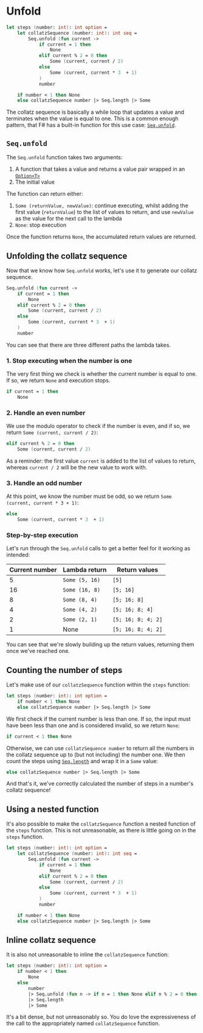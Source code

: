 # Unfold

```fsharp
let steps (number: int): int option =
    let collatzSequence (number: int): int seq =
        Seq.unfold (fun current ->
            if current = 1 then
                None
            elif current % 2 = 0 then
                Some (current, current / 2)
            else
                Some (current, current * 3  + 1)
            )
            number

    if number < 1 then None
    else collatzSequence number |> Seq.length |> Some
```

The collatz sequence is basically a while loop that updates a value and terminates when the value is equal to one.
This is a common enough pattern, that F# has a built-in function for this use case: [`Seq.unfold`][seq.unfold].

## `Seq.unfold`

The `Seq.unfold` function takes two arguments:

1. A function that takes a value and returns a value pair wrapped in an [`Option<T>`][options]
2. The initial value

The function can return either:

1. `Some (returnValue, newValue)`: continue executing, whilst adding the first value (`returnValue`) to the list of values to return, and use `newValue` as the value for the next call to the lambda
2. `None`: stop execution

Once the function returns `None`, the accumulated return values are returned.

## Unfolding the collatz sequence

Now that we know how `Seq.unfold` works, let's use it to generate our collatz sequence.

```fsharp
Seq.unfold (fun current ->
    if current = 1 then
        None
    elif current % 2 = 0 then
        Some (current, current / 2)
    else
        Some (current, current * 3  + 1)
    )
    number
```

You can see that there are three different paths the lambda takes.

### 1. Stop executing when the number is one

The very first thing we check is whether the current number is equal to one.
If so, we return `None` and execution stops.

```fsharp
if current = 1 then
    None
```

### 2. Handle an even number

We use the modulo operator to check if the number is even, and if so, we return `Some (current, current / 2)`:

```fsharp
elif current % 2 = 0 then
    Some (current, current / 2)
```

As a reminder: the first value `current` is added to the list of values to return, whereas `current / 2` will be the new value to work with.

### 3. Handle an odd number

At this point, we know the number must be odd, so we return `Some (current, current * 3 + 1)`:

```fsharp
else
    Some (current, current * 3  + 1)
```

### Step-by-step execution

Let's run through the `Seq.unfold` calls to get a better feel for it working as intended:

| Current number | Lambda return  | Return values      |
| -------------- | -------------- | ------------------ |
| 5              | `Some (5, 16)` | `[5]`              |
| 16             | `Some (16, 8)` | `[5; 16]`          |
| 8              | `Some (8, 4)`  | `[5; 16; 8]`       |
| 4              | `Some (4, 2)`  | `[5; 16; 8; 4]`    |
| 2              | `Some (2, 1)`  | `[5; 16; 8; 4; 2]` |
| 1              | None           | `[5; 16; 8; 4; 2]` |

You can see that we're slowly building up the return values, returning them once we've reached one.

## Counting the number of steps

Let's make use of our `collatzSequence` function within the `steps` function:

```fsharp
let steps (number: int): int option =
    if number < 1 then None
    else collatzSequence number |> Seq.length |> Some
```

We first check if the current number is less than one.
If so, the input must have been less than one and is considered invalid, so we return `None`:

```fsharp
if current < 1 then None
```

Otherwise, we can use `collatzSequence number` to return all the numbers in the collatz sequence up to (but not including) the number one.
We then count the steps using [`Seq.length`][seq.length] and wrap it in a `Some` value:

```fsharp
else collatzSequence number |> Seq.length |> Some
```

And that's it, we've correctly calculated the number of steps in a number's collatz sequence!

## Using a nested function

It's also possible to make the `collatzSequence` function a nested function of the `steps` function.
This is not unreasonable, as there is little going on in the `steps` function.

```fsharp
let steps (number: int): int option =
    let collatzSequence (number: int): int seq =
        Seq.unfold (fun current ->
            if current = 1 then
                None
            elif current % 2 = 0 then
                Some (current, current / 2)
            else
                Some (current, current * 3  + 1)
            )
            number

    if number < 1 then None
    else collatzSequence number |> Seq.length |> Some
```

## Inline collatz sequence

It is also not unreasonable to inline the `collatzSequence` function:

```fsharp
let steps (number: int): int option =
    if number < 1 then
        None
    else
        number
        |> Seq.unfold (fun n -> if n = 1 then None elif n % 2 = 0 then Some (n, n / 2) else Some (n, n * 3  + 1))
        |> Seq.length
        |> Some
```

It's a bit dense, but not unreasonably so.
You do love the expressiveness of the call to the appropriately named `collatzSequence` function.

[seq.unfold]: https://fsharp.github.io/fsharp-core-docs/reference/fsharp-collections-seqmodule.html#unfold
[seq.length]: https://fsharp.github.io/fsharp-core-docs/reference/fsharp-collections-seqmodule.html#length
[options]: https://learn.microsoft.com/en-us/dotnet/fsharp/language-reference/options
